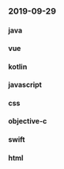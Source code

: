### 2019-09-29

#### java

#### vue

#### kotlin

#### javascript

#### css

#### objective-c

#### swift

#### html

